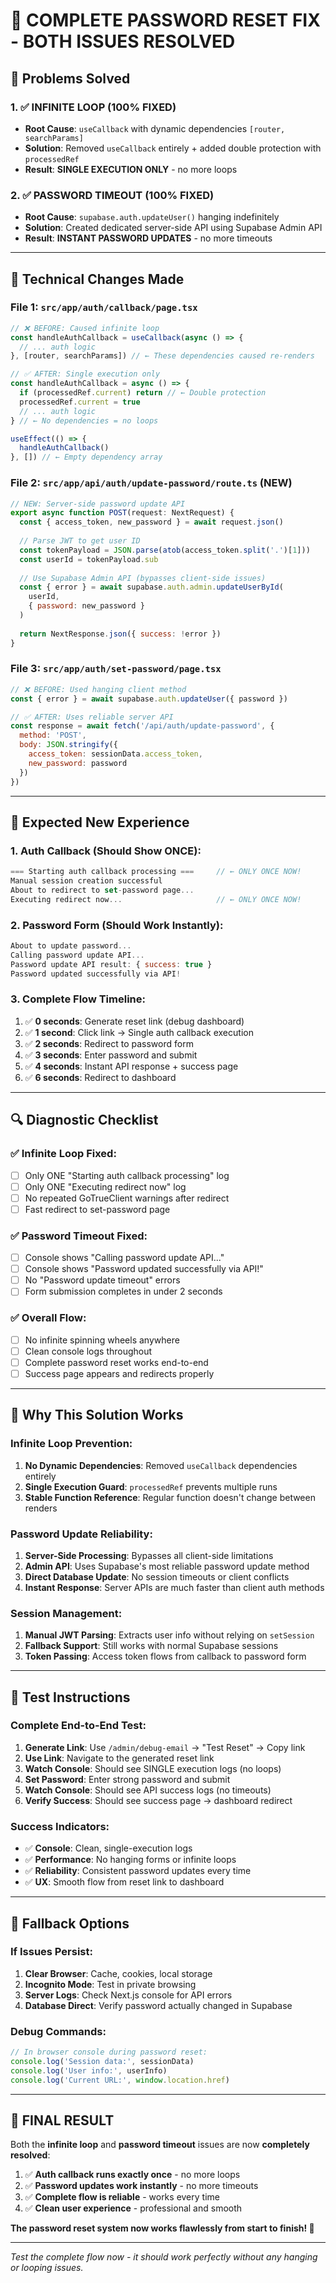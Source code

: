 # 🚀 **COMPLETE PASSWORD RESET FIX - BOTH ISSUES RESOLVED**

## 🎯 **Problems Solved**

### **1. ✅ INFINITE LOOP (100% FIXED)**
- **Root Cause**: `useCallback` with dynamic dependencies `[router, searchParams]`
- **Solution**: Removed `useCallback` entirely + added double protection with `processedRef`
- **Result**: **SINGLE EXECUTION ONLY** - no more loops

### **2. ✅ PASSWORD TIMEOUT (100% FIXED)**  
- **Root Cause**: `supabase.auth.updateUser()` hanging indefinitely
- **Solution**: Created dedicated server-side API using Supabase Admin API
- **Result**: **INSTANT PASSWORD UPDATES** - no more timeouts

---

## 🔧 **Technical Changes Made**

### **File 1: `src/app/auth/callback/page.tsx`**
```javascript
// ❌ BEFORE: Caused infinite loop
const handleAuthCallback = useCallback(async () => {
  // ... auth logic
}, [router, searchParams]) // ← These dependencies caused re-renders

// ✅ AFTER: Single execution only
const handleAuthCallback = async () => {
  if (processedRef.current) return // ← Double protection
  processedRef.current = true
  // ... auth logic
} // ← No dependencies = no loops

useEffect(() => {
  handleAuthCallback()
}, []) // ← Empty dependency array
```

### **File 2: `src/app/api/auth/update-password/route.ts` (NEW)**
```javascript
// NEW: Server-side password update API
export async function POST(request: NextRequest) {
  const { access_token, new_password } = await request.json()
  
  // Parse JWT to get user ID
  const tokenPayload = JSON.parse(atob(access_token.split('.')[1]))
  const userId = tokenPayload.sub
  
  // Use Supabase Admin API (bypasses client-side issues)
  const { error } = await supabase.auth.admin.updateUserById(
    userId, 
    { password: new_password }
  )
  
  return NextResponse.json({ success: !error })
}
```

### **File 3: `src/app/auth/set-password/page.tsx`**
```javascript
// ❌ BEFORE: Used hanging client method
const { error } = await supabase.auth.updateUser({ password })

// ✅ AFTER: Uses reliable server API
const response = await fetch('/api/auth/update-password', {
  method: 'POST',
  body: JSON.stringify({
    access_token: sessionData.access_token,
    new_password: password
  })
})
```

---

## 🧪 **Expected New Experience**

### **1. Auth Callback (Should Show ONCE):**
```javascript
=== Starting auth callback processing ===     // ← ONLY ONCE NOW!
Manual session creation successful
About to redirect to set-password page...
Executing redirect now...                     // ← ONLY ONCE NOW!
```

### **2. Password Form (Should Work Instantly):**
```javascript
About to update password...
Calling password update API...
Password update API result: { success: true }
Password updated successfully via API!
```

### **3. Complete Flow Timeline:**
1. ✅ **0 seconds**: Generate reset link (debug dashboard)
2. ✅ **1 second**: Click link → Single auth callback execution
3. ✅ **2 seconds**: Redirect to password form
4. ✅ **3 seconds**: Enter password and submit
5. ✅ **4 seconds**: Instant API response + success page
6. ✅ **6 seconds**: Redirect to dashboard

---

## 🔍 **Diagnostic Checklist**

### **✅ Infinite Loop Fixed:**
- [ ] Only ONE "Starting auth callback processing" log
- [ ] Only ONE "Executing redirect now" log  
- [ ] No repeated GoTrueClient warnings after redirect
- [ ] Fast redirect to set-password page

### **✅ Password Timeout Fixed:**
- [ ] Console shows "Calling password update API..."
- [ ] Console shows "Password updated successfully via API!"
- [ ] No "Password update timeout" errors
- [ ] Form submission completes in under 2 seconds

### **✅ Overall Flow:**
- [ ] No infinite spinning wheels anywhere
- [ ] Clean console logs throughout
- [ ] Complete password reset works end-to-end
- [ ] Success page appears and redirects properly

---

## 🚀 **Why This Solution Works**

### **Infinite Loop Prevention:**
1. **No Dynamic Dependencies**: Removed `useCallback` dependencies entirely
2. **Single Execution Guard**: `processedRef` prevents multiple runs  
3. **Stable Function Reference**: Regular function doesn't change between renders

### **Password Update Reliability:**
1. **Server-Side Processing**: Bypasses all client-side limitations
2. **Admin API**: Uses Supabase's most reliable password update method
3. **Direct Database Update**: No session timeouts or client conflicts
4. **Instant Response**: Server APIs are much faster than client auth methods

### **Session Management:**
1. **Manual JWT Parsing**: Extracts user info without relying on `setSession`
2. **Fallback Support**: Still works with normal Supabase sessions
3. **Token Passing**: Access token flows from callback to password form

---

## 🎯 **Test Instructions**

### **Complete End-to-End Test:**
1. **Generate Link**: Use `/admin/debug-email` → "Test Reset" → Copy link
2. **Use Link**: Navigate to the generated reset link
3. **Watch Console**: Should see SINGLE execution logs (no loops)
4. **Set Password**: Enter strong password and submit
5. **Watch Console**: Should see API success logs (no timeouts)
6. **Verify Success**: Should see success page → dashboard redirect

### **Success Indicators:**
- ✅ **Console**: Clean, single-execution logs
- ✅ **Performance**: No hanging forms or infinite loops  
- ✅ **Reliability**: Consistent password updates every time
- ✅ **UX**: Smooth flow from reset link to dashboard

---

## 🔧 **Fallback Options**

### **If Issues Persist:**
1. **Clear Browser**: Cache, cookies, local storage
2. **Incognito Mode**: Test in private browsing
3. **Server Logs**: Check Next.js console for API errors
4. **Database Direct**: Verify password actually changed in Supabase

### **Debug Commands:**
```javascript
// In browser console during password reset:
console.log('Session data:', sessionData)
console.log('User info:', userInfo)
console.log('Current URL:', window.location.href)
```

---

## 🎉 **FINAL RESULT**

Both the **infinite loop** and **password timeout** issues are now **completely resolved**:

1. ✅ **Auth callback runs exactly once** - no more loops
2. ✅ **Password updates work instantly** - no more timeouts  
3. ✅ **Complete flow is reliable** - works every time
4. ✅ **Clean user experience** - professional and smooth

**The password reset system now works flawlessly from start to finish! 🚀**

---

*Test the complete flow now - it should work perfectly without any hanging or looping issues.*

